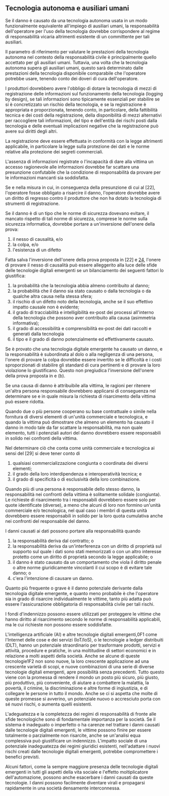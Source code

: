## Tecnologia autonoma e ausiliari umani

Se il danno è causato da una tecnologia autonoma usata in un modo funzionalmente equivalente all'impiego di ausiliari umani, la responsabilità dell'operatore per l'uso della tecnologia dovrebbe corrispondere al regime di responsabilità vicaria altrimenti esistente di un committente per tali ausiliari.

Il parametro di riferimento per valutare le prestazioni della tecnologia autonoma nel contesto della responsabilità civile è principalmente quello accettato per gli ausiliari umani. Tuttavia, una volta che la tecnologia autonoma supera gli ausiliari umani, questo sarà determinato dalle prestazioni della tecnologia disponibile comparabile che l'operatore potrebbe usare, tenendo conto dei doveri di cura dell'operatore.

I produttori dovrebbero avere l'obbligo di dotare la tecnologia di mezzi di registrazione delle informazioni sul funzionamento della tecnologia (logging by design), se tali informazioni sono tipicamente essenziali per stabilire se si è concretizzato un rischio della tecnologia, e se la registrazione è appropriata e proporzionata, tenendo conto, in particolare, della fattibilità tecnica e dei costi della registrazione, della disponibilità di mezzi alternativi per raccogliere tali informazioni, del tipo e dell'entità dei rischi posti dalla tecnologia e delle eventuali implicazioni negative che la registrazione può avere sui diritti degli altri.

La registrazione deve essere effettuata in conformità con la legge altrimenti applicabile, in particolare la legge sulla protezione dei dati e le norme relative alla protezione dei segreti commerciali.

L'assenza di informazioni registrate o l'incapacità di dare alla vittima un accesso ragionevole alle informazioni dovrebbe far scattare una presunzione confutabile che la condizione di responsabilità da provare per le informazioni mancanti sia soddisfatta.

Se e nella misura in cui, in conseguenza della presunzione di cui al [22], l'operatore fosse obbligato a risarcire il danno, l'operatore dovrebbe avere un diritto di regresso contro il produttore che non ha dotato la tecnologia di strumenti di registrazione.

Se il danno è di un tipo che le norme di sicurezza dovevano evitare, il mancato rispetto di tali norme di sicurezza, comprese le norme sulla sicurezza informatica, dovrebbe portare a un'inversione dell'onere della prova:

1. il nesso di causalità, e/o
2. la colpa, e/o
3. l'esistenza di un difetto

Fatta salva l'inversione dell'onere della prova proposta in [22] e [24](a), l'onere di provare il nesso di causalità può essere alleggerito alla luce delle sfide delle tecnologie digitali emergenti se un bilanciamento dei seguenti fattori lo giustifica:

1. la probabilità che la tecnologia abbia almeno contribuito al danno;
2. la probabilità che il danno sia stato causato o dalla tecnologia o da qualche altra causa nella stessa sfera;
3. il rischio di un difetto noto della tecnologia, anche se il suo effettivo impatto causale non è evidente;
4. il grado di tracciabilità e intelligibilità ex-post dei processi all'interno della tecnologia che possono aver contribuito alla causa (asimmetria informativa);
5. il grado di accessibilità e comprensibilità ex-post dei dati raccolti e generati dalla tecnologia
6. il tipo e il grado di danno potenzialmente ed effettivamente causato.


Se è provato che una tecnologia digitale emergente ha causato un danno, e la responsabilità è subordinata al dolo o alla negligenza di una persona, l'onere di provare la colpa dovrebbe essere invertito se le difficoltà e i costi sproporzionati di stabilire gli standard di cura pertinenti e di provare la loro violazione lo giustificano. Questo non pregiudica l'inversione dell'onere della prova proposta in e (b).

Se una causa di danno è attribuibile alla vittima, le ragioni per ritenere un'altra persona responsabile dovrebbero applicarsi di conseguenza nel determinare se e in quale misura la richiesta di risarcimento della vittima può essere ridotta.

Quando due o più persone cooperano su base contrattuale o simile nella fornitura di diversi elementi di un'unità commerciale e tecnologica, e quando la vittima può dimostrare che almeno un elemento ha causato il danno in modo tale da far scattare la responsabilità, ma non quale elemento, tutti i potenziali autori del danno dovrebbero essere responsabili in solido nei confronti della vittima.

Nel determinare ciò che conta come unità commerciale e tecnologica ai sensi del [29] si deve tener conto di

1. qualsiasi commercializzazione congiunta o coordinata dei diversi elementi;
2. il grado della loro interdipendenza e interoperatività tecnica; e
3. il grado di specificità o di esclusività della loro combinazione.

Quando più di una persona è responsabile dello stesso danno, la responsabilità nei confronti della vittima è solitamente solidale (congiunta). Le richieste di risarcimento tra i responsabili dovrebbero essere solo per quote identificate (diverse), a meno che alcuni di loro non formino un'unità commerciale e/o tecnologica, nel qual caso i membri di questa unità dovrebbero essere responsabili in solido per la loro quota cumulativa anche nei confronti del responsabile del danno.

I danni causati ai dati possono portare alla responsabilità quando
1. la responsabilità deriva dal contratto; o
2. la responsabilità deriva da un'interferenza con un diritto di proprietà sul supporto sul quale i dati sono stati memorizzati o con un altro interesse protetto come un diritto di proprietà secondo la legge applicabile; o
3. il danno è stato causato da un comportamento che viola il diritto penale o altre norme giuridicamente vincolanti il cui scopo è di evitare tale danno; o
4. c'era l'intenzione di causare un danno.

Quanto più frequente o grave è il danno potenziale derivante dalla tecnologia digitale emergente, e quanto meno probabile è che l'operatore sia in grado di risarcire individualmente le vittime, tanto più adatta può essere l'assicurazione obbligatoria di responsabilità civile per tali rischi.

I fondi d'indennizzo possono essere utilizzati per proteggere le vittime che hanno diritto al risarcimento secondo le norme di responsabilità applicabili, ma le cui richieste non possono essere soddisfatte.

L'intelligenza artificiale (AI) e altre tecnologie digitali emergenti,0F1 come l'Internet delle cose e dei servizi (IoT/IoS), o le tecnologie a ledger distribuiti (DLT), hanno un potenziale straordinario per trasformare prodotti, servizi e attività, procedure e pratiche, in una moltitudine di settori economici e in relazione a molti aspetti della società. Anche se alcune di queste tecnologie1F2 non sono nuove, la loro crescente applicazione ad una crescente varietà di scopi, e nuove combinazioni di una serie di diverse tecnologie digitali emergenti, apre possibilità senza precedenti. Tutto questo viene con la promessa di rendere il mondo un posto più sicuro, più giusto, più produttivo, più conveniente, di aiutare a combattere la malattia, la povertà, il crimine, la discriminazione e altre forme di ingiustizia, e di collegare le persone in tutto il mondo. Anche se ci si aspetta che molte di queste promesse si avverino, un potenziale nuovo o accresciuto porta con sé nuovi rischi, o aumenta quelli esistenti.

L'adeguatezza e la completezza dei regimi di responsabilità di fronte alle sfide tecnologiche sono di fondamentale importanza per la società. Se il sistema è inadeguato o imperfetto o ha carenze nel trattare i danni causati dalle tecnologie digitali emergenti, le vittime possono finire per essere totalmente o parzialmente non risarcite, anche se un'analisi equa complessiva può giustificare un indennizzo. L'impatto sociale di una potenziale inadeguatezza dei regimi giuridici esistenti, nell'adattare i nuovi rischi creati dalle tecnologie digitali emergenti, potrebbe compromettere i benefici previsti.

Alcuni fattori, come la sempre maggiore presenza delle tecnologie digitali emergenti in tutti gli aspetti della vita sociale e l'effetto moltiplicatore dell'automazione, possono anche esacerbare i danni causati da queste tecnologie. I danni possono facilmente diventare virali e propagarsi rapidamente in una società densamente interconnessa.
